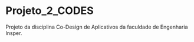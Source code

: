 # Projeto_2_CODES
Projeto da disciplina Co-Design de Aplicativos da faculdade de Engenharia Insper.

